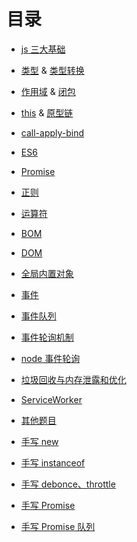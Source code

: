 # 目录

- [js 三大基础](./js三大基石.md)

- [类型](./变量类型.md) & [类型转换](./类型转换.md)

- [作用域](./作用域.md) & [闭包](./闭包.md)

- [this](./this.md) & [原型链](./原型链与继承.md)

- [call-apply-bind](./call-apply-bind.md)

- [ES6](./ES6.md)

- [Promise](./Promise.md)

- [正则](./正则.md)

- [运算符](./运算符.md)

- [BOM](./BOM.md)

- [DOM](./DOM.md)

- [全局内置对象](./全局内置对象.md)

- [事件](./事件.md)

- [事件队列](./事件队列.md)

- [事件轮询机制](./事件轮询机制.md)

- [node 事件轮询](./node事件轮询.md)

- [垃圾回收与内存泄露和优化](./垃圾回收与内存泄露和优化.md)

- [ServiceWorker](./ServiceWorker.md)

- [其他题目](./其他题目.md)

- [手写 new](./手写new.md)

- [手写 instanceof](./手写instanceof.md)

- [手写 debonce、throttle](./手写debonce、throttle.md)

- [手写 Promise](./手写Promise.md)

- [手写 Promise 队列](./手写Promise队列.md)
